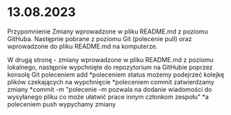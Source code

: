 # 13.08.2023
Przypomnienie
Zmiany wprowadzone w pliku README.md z poziomu GitHuba. Następnie pobrane z poziomu Git (polecenie pull) oraz wprowadzone do pliku README.md na komputerze.

W drugą stronę - zmiany wprowadzone w pliku README.md z poziomu lokalnego, następnie wypchnięte do repozytorium na GitHubie poprzez konsolę Git poleceniem add
*poleceniem status możemy podejrzeć kolejkę plików czekających na wypchnięcie
*poleceniem commit zatwierdzamy zmiany
*commit -m "polecenie -m pozwala na dodanie wiadomości do wysyłanego pliku co może ułatwić prace innym członkom zespołu"
*a poleceniem push wypychamy zmiany

